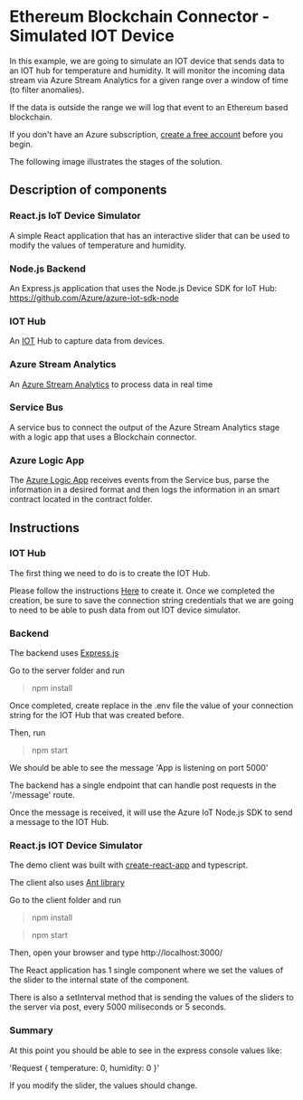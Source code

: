 # Ethereum Blockchain Connector - Simulated IOT Device

In this example, we are going to simulate an IOT device that sends data to an IOT hub for temperature and humidity. It will monitor the incoming data stream via Azure Stream Analytics for a given range over a window of time (to filter anomalies).

If the data is outside the range we will log that event to an Ethereum based blockchain.

If you don't have an Azure subscription, [create a free account](https://azure.microsoft.com/free/) before you begin.

The following image illustrates the stages of the solution.

<include image of architecture>

## Description of components

### React.js IoT Device Simulator

A simple React application that has an interactive slider that can be used to modify the values of temperature and humidity.

### Node.js Backend

An Express.js application that uses the Node.js Device SDK for IoT Hub: https://github.com/Azure/azure-iot-sdk-node

### IOT Hub

An [IOT](https://docs.microsoft.com/en-gb/azure/iot-hub/) Hub to capture data from devices.

### Azure Stream Analytics

An [Azure Stream Analytics](https://docs.microsoft.com/en-gb/azure/stream-analytics/) to process data in real time

### Service Bus

A service bus to connect the output of the Azure Stream Analytics stage with a logic app that uses a Blockchain connector.

### Azure Logic App

The [Azure Logic App](https://docs.microsoft.com/en-gb/azure/logic-apps/) receives events from the Service bus, parse the information in a desired format and then logs the information in an smart contract located in the contract folder.

## Instructions

### IOT Hub

The first thing we need to do is to create the IOT Hub.

Please follow the instructions [Here](https://docs.microsoft.com/en-us/azure/iot-hub/tutorial-connectivity#create-an-iot-hub) to create it. Once we completed the creation, be sure to save the connection string credentials that we are going to need to be able to push data from out IOT device simulator.

### Backend

The backend uses [Express.js](https://expressjs.com/)

Go to the server folder and run

> npm install

Once completed, create replace in the .env file the value of your connection string for the IOT Hub that was created before.

Then, run

> npm start

We should be able to see the message 'App is listening on port 5000'

The backend has a single endpoint that can handle post requests in the '/message' route. 

Once the message is received, it will use the Azure IoT Node.js SDK to send a message to the IOT Hub. 

### React.js IOT Device Simulator

The demo client was built with [create-react-app](https://facebook.github.io/create-react-app/docs/adding-typescript) and typescript.

The client also uses [Ant library](https://ant.design/docs/react/introduce)

Go to the client folder and run 

> npm install 

> npm start

Then, open your browser and type http://localhost:3000/

The React application has 1 single component where we set the values of the slider to the internal state of the component. 

There is also a setInterval method that is sending the values of the sliders to the server via post, every 5000 miliseconds or 5 seconds.

### Summary

At this point you should be able to see in the express console values like:

'Request { temperature: 0, humidity: 0 }'

If you modify the slider, the values should change.



